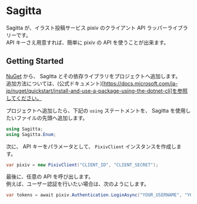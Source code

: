 # Sagitta

Sagitta が、イラスト投稿サービス pixiv のクライアント API ラッパーライブラリーです。  
API キーさえ用意すれば、簡単に pixiv の API を使うことが出来ます。


## Getting Started

[NuGet](https://nuget.org/packages/Sagitta) から、 Sagitta とその依存ライブラリをプロジェクトへ追加します。  
追加方法については、(公式ドキュメント)[https://docs.microsoft.com/ja-jp/nuget/quickstart/install-and-use-a-package-using-the-dotnet-cli]を参照してください。

プロジェクトへ追加したら、下記の `using` ステートメントを、 Sagitta を使用したいファイルの先頭へ追加します。

```csharp
using Sagitta;
using Sagitta.Enum;
```

次に、 API キーをパラメータとして、 `PixivClient` インスタンスを作成します。

```csharp
var pixiv = new PixivClient("CLIENT_ID", "CLIENT_SECRET");
```

最後に、任意の API を呼び出します。  
例えば、ユーザー認証を行いたい場合は、次のようにします。

```csharp
var tokens = await pixiv.Authentication.LoginAsync("YOUR_USERNAME", "YOUR_PASSWORD");
```